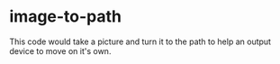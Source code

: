 # image-to-path
This code would take a picture and turn it to the path to help an output device to move on it's own.
